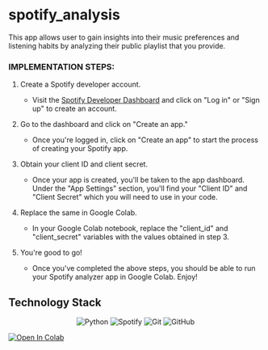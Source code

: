 # spotify_analysis
 This app allows user to gain insights into their music preferences and listening habits by analyzing their public playlist that you provide. 
 
### IMPLEMENTATION STEPS:

1. Create a Spotify developer account. 
   - Visit the [Spotify Developer Dashboard](https://developer.spotify.com/dashboard/) and click on "Log in" or "Sign up" to create an account.

2. Go to the dashboard and click on "Create an app."
   - Once you're logged in, click on "Create an app" to start the process of creating your Spotify app.

3. Obtain your client ID and client secret.
   - Once your app is created, you'll be taken to the app dashboard. Under the "App Settings" section, you'll find your "Client ID" and "Client Secret" which you will      need to use in your code.

4. Replace the same in Google Colab.
   - In your Google Colab notebook, replace the "client_id" and "client_secret" variables with the values obtained in step 3.

5. You're good to go!
   - Once you've completed the above steps, you should be able to run your Spotify analyzer app in Google Colab. Enjoy!


 
 
 ## Technology Stack

<div align="center">
  
  ![Python](https://img.shields.io/badge/-Python-05122A?style=flat&logo=python)
  ![Spotify](https://img.shields.io/badge/-Spotify-1ED760?style=flat&logo=spotify&logoColor=white)
  ![Git](https://img.shields.io/badge/-Git-05122A?style=flat&logo=git)
  ![GitHub](https://img.shields.io/badge/-GitHub-05122A?style=flat&logo=github)
  
  
</div>

<a href="https://colab.research.google.com/github/shambhavi2703/spotify_analysis/blob/main/<notebook>.ipynb"><img src="https://colab.research.google.com/assets/colab-badge.svg" alt="Open In Colab"/></a>

